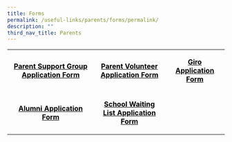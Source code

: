 ```yaml
---
title: Forms
permalink: /useful-links/parents/forms/permalink/
description: ""
third_nav_title: Parents
---
```

<table width="651">
<tbody>
<tr>
<td style="text-align: center;" width="280">
<p><span style="color: #000000;"><a style="color: #000000;" href="https://form.gov.sg/61a5753de6d4250013fdef77"><strong>Parent Support Group Application Form</strong></a></span></p>
</td>
<td style="text-align: center;" width="206">
<p><span style="color: #000000;"><a style="color: #000000;" href="https://moe-shuqunpri-staging.netlify.app/files/forms/Parent-VolunteerApplication-Letter.pdf"><strong>Parent Volunteer Application Form</strong></a></span></p>
</td>
<td style="text-align: center;" width="156">
<p><span style="color: #000000;"><a style="color: #000000;" href="https://moe-shuqunpri-staging.netlify.app/files/forms/GIRO_Form.pdf"><strong>Giro Application Form</strong></a></span></p>
</td>
</tr>
<tr>
<td style="text-align: center;" width="280">
<p><span style="color: #000000;"><a style="color: #000000;" href="https://moe-shuqunpri-staging.netlify.app/files/forms/Alumni_Form.pdf"><strong>Alumni Application Form</strong></a></span></p>
</td>
<td style="text-align: center;" width="206">
<p><span style="color: #000000;"><a style="color: #000000;" href="https://form.gov.sg/62ccd02bc4c917001335b51d"><strong>School Waiting List Application Form</strong></a></span></p>
</td>
<td style="text-align: center;" width="156">
<p>&nbsp;</p>
</td>
</tr>
</tbody>
</table>